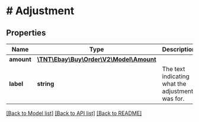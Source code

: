 # # Adjustment

## Properties

Name | Type | Description | Notes
------------ | ------------- | ------------- | -------------
**amount** | [**\TNT\Ebay\Buy\Order\V2\Model\Amount**](Amount.md) |  | [optional]
**label** | **string** | The text indicating what the adjustment was for. | [optional]

[[Back to Model list]](../../README.md#models) [[Back to API list]](../../README.md#endpoints) [[Back to README]](../../README.md)
